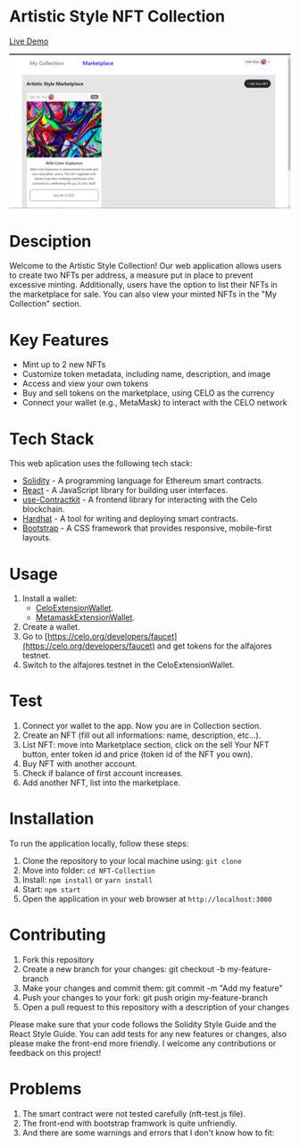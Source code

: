 # Artistic Style NFT Collection
[Live Demo](https://johnoladeji.github.io/celo-NFT-marketplace)

![Alt text](./Screenshot-nft.png)

# Desciption
Welcome to the Artistic Style Collection! Our web application allows users to create two NFTs per address, a measure put in place to prevent excessive minting. Additionally, users have the option to list their NFTs in the marketplace for sale. You can also view your minted NFTs in the "My Collection" section.

# Key Features
- Mint up to 2 new NFTs
- Customize token metadata, including name, description, and image
- Access and view your own tokens
- Buy and sell tokens on the marketplace, using CELO as the currency
- Connect your wallet (e.g., MetaMask) to interact with the CELO network

# Tech Stack
This web aplication uses the following tech stack:
- [Solidity](https://docs.soliditylang.org/) - A programming language for Ethereum smart contracts.
- [React](https://reactjs.org/) - A JavaScript library for building user interfaces.
- [use-Contractkit](contractkit
) - A frontend library for interacting with the Celo blockchain.
- [Hardhat](https://hardhat.org/) - A tool for writing and deploying smart contracts.
- [Bootstrap](https://getbootstrap.com/) - A CSS framework that provides responsive, mobile-first layouts.

# Usage
1. Install a wallet:
   - [CeloExtensionWallet](https://chrome.google.com/webstore/detail/celoextensionwallet/kkilomkmpmkbdnfelcpgckmpcaemjcdh?hl=en).
   - [MetamaskExtensionWallet](https://chrome.google.com/webstore/detail/metamask/nkbihfbeogaeaoehlefnkodbefgpgknn?hl=en).
2. Create a wallet.
3. Go to [https://celo.org/developers/faucet](https://celo.org/developers/faucet) and get tokens for the alfajores testnet.
4. Switch to the alfajores testnet in the CeloExtensionWallet.

# Test
1. Connect yor wallet to the app. Now you are in Collection section.
1. Create an NFT (fill out all informations: name, description, etc...).
3. List NFT: move into Marketplace section, click on the sell Your NFT button, enter token id and price (token id of the NFT you own).
3. Buy NFT with another account.
4. Check if balance of first account increases.
5. Add another NFT, list into the marketplace.

# Installation
To run the application locally, follow these steps:

1. Clone the repository to your local machine using: ``` git clone  ```
2. Move into folder: ``` cd NFT-Collection ```
3. Install: ``` npm install ``` or ``` yarn install ```
4. Start: ``` npm start ```
5. Open the application in your web browser at ``` http://localhost:3000 ```

# Contributing
1. Fork this repository
2. Create a new branch for your changes: git checkout -b my-feature-branch
3. Make your changes and commit them: git commit -m "Add my feature"
4. Push your changes to your fork: git push origin my-feature-branch
5. Open a pull request to this repository with a description of your changes

Please make sure that your code follows the Solidity Style Guide and the React Style Guide. You can add tests for any new features or changes, also please make the front-end more friendly. I welcome any contributions or feedback on this project!

# Problems
1. The smart contract were not tested carefully (nft-test.js file).
2. The front-end with bootstrap framwork is quite unfriendly.
3. And there are some warnings and errors that I don't know how to fit:
